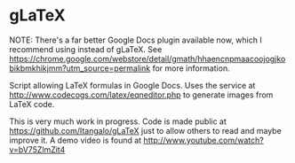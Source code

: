 gLaTeX
======

NOTE: There's a far better Google Docs plugin available now, which I recommend using instead of gLaTeX. See https://chrome.google.com/webstore/detail/gmath/hhaencnpmaacoojogjkobikbmkhikjmm?utm_source=permalink for more information.


Script allowing LaTeX formulas in Google Docs. Uses the service at http://www.codecogs.com/latex/eqneditor.php to generate images from LaTeX code.

This is very much work in progress. Code is made public at https://github.com/Itangalo/gLaTeX just to allow others to read and maybe improve it.
A demo video is found at http://www.youtube.com/watch?v=bV75ZlmZit4
